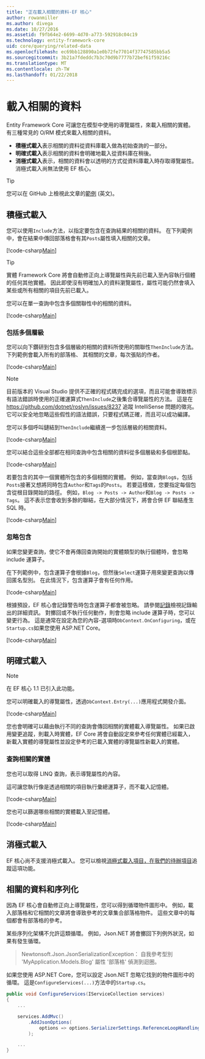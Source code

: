 ```yaml
---
title: "正在載入相關的資料-EF 核心"
author: rowanmiller
ms.author: divega
ms.date: 10/27/2016
ms.assetid: f9fb64e2-6699-4d70-a773-592918c04c19
ms.technology: entity-framework-core
uid: core/querying/related-data
ms.openlocfilehash: ec69bb128890a1e0b72fe77014f37747585bb5a5
ms.sourcegitcommit: 3b21a7fdeddc7b3c70d9b7777b72bef61f59216c
ms.translationtype: MT
ms.contentlocale: zh-TW
ms.lasthandoff: 01/22/2018
---
```

# <a name="loading-related-data"></a>載入相關的資料

Entity Framework Core 可讓您在模型中使用的導覽屬性，來載入相關的實體。 有三種常見的 O/RM 模式來載入相關的資料。
* **積極式載入**表示相關的資料從資料庫載入做為初始查詢的一部分。
* **明確式載入**表示相關的資料會明確地載入從資料庫在稍後。
* **消極式載入**表示，相關的資料會以透明的方式從資料庫載入時存取導覽屬性。 消極式載入尚無法使用 EF 核心。

> [!TIP]  
> 您可以在 GitHub 上檢視此文章的[範例](https://github.com/aspnet/EntityFramework.Docs/tree/master/samples/core/Querying) \(英文\)。

## <a name="eager-loading"></a>積極式載入

您可以使用`Include`方法，以指定要包含在查詢結果的相關的資料。 在下列範例中，會在結果中傳回部落格會有其`Posts`屬性填入相關的文章。

[!code-csharp[Main](../../../samples/core/Querying/Querying/RelatedData/Sample.cs#SingleInclude)]

> [!TIP]  
> 實體 Framework Core 將會自動修正向上導覽屬性與先前已載入至內容執行個體的任何其他實體。 因此即使沒有明確加入的資料瀏覽屬性，屬性可能仍然會填入某些或所有相關的項目先前已載入。


您可以在單一查詢中包含多個關聯性中的相關的資料。

[!code-csharp[Main](../../../samples/core/Querying/Querying/RelatedData/Sample.cs#MultipleIncludes)]

### <a name="including-multiple-levels"></a>包括多個層級

您可以向下鑽研到包含多個層級的相關的資料所使用的關聯性`ThenInclude`方法。 下列範例會載入所有的部落格、 其相關的文章，每次張貼的作者。

[!code-csharp[Main](../../../samples/core/Querying/Querying/RelatedData/Sample.cs#SingleThenInclude)]

> [!NOTE]  
> 目前版本的 Visual Studio 提供不正確的程式碼完成的選項，而且可能會導致標示有語法錯誤時使用的正確運算式`ThenInclude`之後集合導覽屬性的方法。 這是在 https://github.com/dotnet/roslyn/issues/8237 追蹤 IntelliSense 問題的徵兆。 它可以安全地忽略這些假性的語法錯誤，只要程式碼正確，而且可以成功編譯。 

您可以多個呼叫鏈結到`ThenInclude`繼續進一步包括層級的相關資料。

[!code-csharp[Main](../../../samples/core/Querying/Querying/RelatedData/Sample.cs#MultipleThenIncludes)]

您可以結合這些全部都在相同查詢中包含相關的資料從多個層級和多個根節點。

[!code-csharp[Main](../../../samples/core/Querying/Querying/RelatedData/Sample.cs#IncludeTree)]

若要包含的其中一個實體所包含的多個相關的實體。 例如，當查詢`Blog`s，包括`Posts`接著又想將同時包含`Author`和`Tags`的`Posts`。 若要這樣做，您要指定每個包含從根目錄開始的路徑。 例如，`Blog -> Posts -> Author`和`Blog -> Posts -> Tags`。 這不表示您會收到多餘的聯結，在大部分情況下，將會合併 EF 聯結產生 SQL 時。

[!code-csharp[Main](../../../samples/core/Querying/Querying/RelatedData/Sample.cs#MultipleLeafIncludes)]

### <a name="ignored-includes"></a>忽略包含

如果您變更查詢，使它不會再傳回查詢開始的實體類型的執行個體時，會忽略 include 運算子。

在下列範例中，包含運算子會根據`Blog`，但然後`Select`運算子用來變更查詢以傳回匿名型別。 在此情況下，包含運算子會有任何作用。

[!code-csharp[Main](../../../samples/core/Querying/Querying/RelatedData/Sample.cs#IgnoredInclude)]

根據預設，EF 核心會記錄警告時包含運算子都會被忽略。 請參閱[記錄](../miscellaneous/logging.md)檢視記錄輸出的詳細資訊。 對擲回或不執行任何動作，則會忽略 include 運算子時，您可以變更行為。 這是通常在設定為您的內容-選項時`DbContext.OnConfiguring`，或在`Startup.cs`如果您使用 ASP.NET Core。

[!code-csharp[Main](../../../samples/core/Querying/Querying/RelatedData/ThrowOnIgnoredInclude/BloggingContext.cs#OnConfiguring)]

## <a name="explicit-loading"></a>明確式載入

> [!NOTE]  
> 在 EF 核心 1.1 已引入此功能。

您可以明確載入的導覽屬性，透過`DbContext.Entry(...)`應用程式開發介面。

[!code-csharp[Main](../../../samples/core/Querying/Querying/RelatedData/Sample.cs#Eager)]

您也會明確可以藉由執行不同的查詢會傳回相關的實體載入導覽屬性。 如果已啟用變更追蹤，則載入時實體，EF Core 將會自動設定來參考任何實體已經載入，新載入實體的導覽屬性並設定參考的已載入實體的導覽屬性新載入的實體。

### <a name="querying-related-entities"></a>查詢相關的實體

您也可以取得 LINQ 查詢，表示導覽屬性的內容。

這可讓您執行像是透過相關的項目執行彙總運算子，而不載入記憶體。

[!code-csharp[Main](../../../samples/core/Querying/Querying/RelatedData/Sample.cs#NavQueryAggregate)]

您也可以篩選哪些相關的實體載入至記憶體。

[!code-csharp[Main](../../../samples/core/Querying/Querying/RelatedData/Sample.cs#NavQueryFiltered)]

## <a name="lazy-loading"></a>消極式載入

EF 核心尚不支援消極式載入。 您可以檢視[消極式載入項目，在我們的待辦項目](https://github.com/aspnet/EntityFramework/issues/3797)追蹤這項功能。

## <a name="related-data-and-serialization"></a>相關的資料和序列化

因為 EF 核心會自動修正向上導覽屬性，您可以得到循環物件圖形中。 例如，載入部落格和它相關的文章將會導致參考的文章集合部落格物件。 這些文章中的每個都會有部落格的參考。

某些序列化架構不允許這類循環。 例如，Json.NET 將會擲回下列例外狀況，如果有發生循環。

> Newtonsoft.Json.JsonSerializationException： 自我參考型別 'MyApplication.Models.Blog' 屬性 '部落格' 偵測到迴圈。

如果您使用 ASP.NET Core，您可以設定 Json.NET 忽略它找到的物件圖形中的循環。 這是`ConfigureServices(...)`方法中的`Startup.cs`。

``` csharp
public void ConfigureServices(IServiceCollection services)
{
    ...

    services.AddMvc()
        .AddJsonOptions(
            options => options.SerializerSettings.ReferenceLoopHandling = Newtonsoft.Json.ReferenceLoopHandling.Ignore
        );

    ...
}
```
